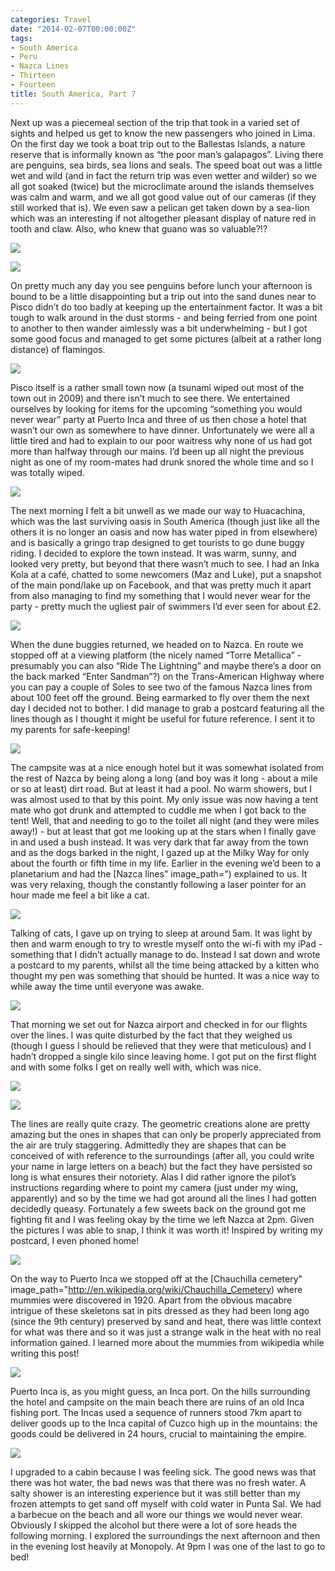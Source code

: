 ```yaml
---
categories: Travel
date: "2014-02-07T00:00:00Z"
tags:
- South America
- Peru
- Nazca Lines
- Thirteen
- Fourteen
title: South America, Part 7
---
```


Next up was a piecemeal section of the trip that took in a varied set of sights and helped us get to know the new passengers who joined in Lima. On the first day we took a boat trip out to the Ballestas Islands, a nature reserve that is informally known as “the poor man’s galapagos”. Living there are penguins, sea birds, sea lions and seals. The speed boat out was a little wet and wild (and in fact the return trip was even wetter and wilder) so we all got soaked (twice) but the microclimate around the islands themselves was calm and warm, and we all got good value out of our cameras (if they still worked that is). We even saw a pelican get taken down by a sea-lion which was an interesting if not altogether pleasant display of nature red in tooth and claw. Also, who knew that guano was so valuable?!?

![](/assets/images/south_america/part_7/01.jpg)

![](/assets/images/south_america/part_7/02.jpg) 

On pretty much any day you see penguins before lunch your afternoon is bound to be a little disappointing but a trip out into the sand dunes near to Pisco  didn’t do too badly at keeping up the entertainment factor. It was a bit tough to walk around in the dust storms - and being ferried from one point to another to then wander aimlessly was a bit underwhelming - but I got some good focus and managed to get some pictures (albeit at a rather long distance) of flamingos.

![](/assets/images/south_america/part_7/03.jpg) 

Pisco itself is a rather small town now (a tsunami wiped out most of the town out in 2009) and there isn’t much to see there. We entertained ourselves by looking for items for the upcoming “something you would never wear” party at Puerto Inca and three of us then chose a hotel that wasn’t our own as somewhere to have dinner. Unfortunately we were all a little tired and had to explain to our poor waitress why none of us had got more than halfway through our mains. I’d been up all night the previous night as one of my room-mates had drunk snored the whole time and so I was totally wiped.

![](/assets/images/south_america/part_7/04.jpg)

The next morning I felt a bit unwell as we made our way to Huacachina, which was the last surviving oasis in South America (though just like all the others it is no longer an oasis and now has water piped in from elsewhere) and is basically a gringo trap designed to get tourists to go dune buggy riding. I decided to explore the town instead. It was warm, sunny, and looked very pretty, but beyond that there wasn’t much to see. I had an Inka Kola at a café, chatted to some newcomers (Maz and Luke), put a snapshot of the main pond/lake up on Facebook, and that was pretty much it apart from also managing to find my something that I would never wear for the party - pretty much the ugliest pair of swimmers I’d ever seen for about £2.

![](/assets/images/south_america/part_7/05.jpg)

When the dune buggies returned, we headed on to Nazca. En route we stopped off  at a viewing platform (the nicely named “Torre Metallica” - presumably you can also “Ride The Lightning” and maybe there’s a door on the back marked “Enter Sandman”?) on the Trans-American Highway where you can pay a couple of Soles to see two of the famous Nazca lines from about 100 feet off the ground. Being earmarked to fly over them the next day I decided not to bother. I did manage to grab a postcard featuring all the lines though as I thought it might be useful for future reference. I sent it to my parents for safe-keeping!

![](/assets/images/south_america/part_7/06.jpg)

The campsite was at a nice enough hotel but it was somewhat isolated from the rest of Nazca by being along a long (and boy was it long - about a mile or so at least) dirt road. But at least it had a pool. No warm showers, but I was almost used to that by this point. My only issue was now having a tent mate who got drunk and attempted to cuddle me when I got back to the tent! Well, that and needing to go to the toilet all night (and they were miles away!) - but at least that got me looking up at the stars when I finally gave in and used a bush instead. It was very dark that far away from the town and as the dogs barked in the night, I gazed up at the Milky Way for only about the fourth or fifth time in my life. Earlier in the evening we’d been to a planetarium and had the [Nazca lines" image_path=") explained to us. It was very relaxing, though the constantly following a laser pointer for an hour made me feel a bit like a cat.

![](/assets/images/south_america/part_7/13.jpg)

Talking of cats, I gave up on trying to sleep at around 5am. It was light by then and warm enough to try to wrestle myself onto the wi-fi with my iPad - something that I didn’t actually manage to do. Instead I sat down and wrote a postcard to my parents, whilst all the time being attacked by a kitten who thought my pen was something that should be hunted. It was a nice way to while away the time until everyone was awake.

![](/assets/images/south_america/part_7/07.jpg)

That morning we set out for Nazca airport and checked in for our flights over the lines. I was quite disturbed by the fact that they weighed us (though I guess I should be relieved that they were that meticulous) and I hadn’t dropped a single kilo since leaving home. I got put on the first flight and with some folks I get on really well with, which was nice.

![](/assets/images/south_america/part_7/08.jpg)

![](/assets/images/south_america/part_7/09.jpg)

The lines are really quite crazy. The geometric creations alone are pretty amazing but the ones in shapes that can only be properly appreciated from the air are truly staggering. Admittedly they are shapes that can be conceived of with reference to the surroundings (after all, you could write your name in large letters on a beach) but the fact they have persisted so long is what ensures their notoriety. Alas I did rather ignore the pilot’s instructions regarding where to point my camera (just under my wing, apparently) and so by the time we had got around all the lines I had gotten decidedly queasy.  Fortunately a few sweets back on the ground got me fighting fit and I was feeling okay by the time we left Nazca at 2pm. Given the pictures I was able to snap, I think it was worth it! Inspired by writing my postcard, I even phoned home!

![](/assets/images/south_america/part_7/10.jpg)

On the way to Puerto Inca we stopped off at the [Chauchilla cemetery" image_path="http://en.wikipedia.org/wiki/Chauchilla_Cemetery) where mummies were discovered in 1920. Apart from the obvious macabre intrigue of these skeletons sat in pits dressed as they had been long ago (since the 9th century) preserved by sand and heat, there was little context for what was there and so it was just a strange walk in the heat with no real information gained. I learned more about the mummies from wikipedia while writing this post!

![](/assets/images/south_america/part_7/11.jpg)

Puerto Inca is, as you might guess, an Inca port. On the hills surrounding the hotel and campsite on the main beach there are ruins of an old Inca fishing port. The Incas used a sequence of runners stood 7km apart to deliver goods up to the Inca capital of Cuzco high up in the mountains: the goods could be delivered in 24 hours, crucial to maintaining the empire.

![](/assets/images/south_america/part_7/12.jpg)

I upgraded to a cabin because I was feeling sick. The good news was that there was hot water, the bad news was that there was no fresh water. A salty shower is an interesting experience but it was still better than my frozen attempts to get sand off myself with cold water in Punta Sal. We had a barbecue on the beach and all wore our things we would never wear. Obviously I skipped the alcohol but there were a lot of sore heads the following morning. I explored the surroundings the next afternoon and then in the evening lost heavily at Monopoly. At 9pm I was one of the last to go to bed!
